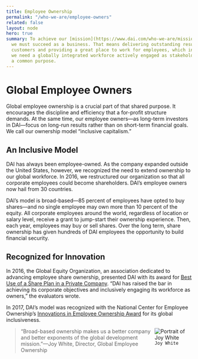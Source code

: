 ```yaml
---
title: Employee Ownership
permalink: "/who-we-are/employee-owners"
related: false
layout: node
hero: true
summary: To achieve our [mission](https://www.dai.com/who-we-are/mission-and-values),
  we must succeed as a business. That means delivering outstanding results for our
  customers and providing a great place to work for employees, which in turn means
  we need a globally integrated workforce actively engaged as stakeholders around
  a common purpose.
---
```


# Global Employee Owners

Global employee ownership is a crucial part of that shared purpose. It encourages the discipline and efficiency that a for-profit structure demands. At the same time, our employee owners—as long-term investors in DAI—focus on long-run results rather than on short-term financial goals. We call our ownership model “inclusive capitalism.” 

## An Inclusive Model

DAI has always been employee-owned. As the company expanded outside the United States, however, we recognized the need to extend ownership to our global workforce. In 2016, we restructured our organization so that all corporate employees could become shareholders. DAI’s employee owners now hail from 30 countries. 

DAI’s model is broad-based—85 percent of employees have opted to buy shares—and no single employee may own more than 10 percent of the equity. All corporate employees around the world, regardless of location or salary level, receive a grant to jump-start their ownership experience. Then, each year, employees may buy or sell shares. Over the long term, share ownership has given hundreds of DAI employees the opportunity to build financial security. 

## Recognized for Innovation 

In 2016, the Global Equity Organization, an association dedicated to advancing employee share ownership, presented DAI with its award for [Best Use of a Share Plan in a Private Company](https://www.dai.com/news/dai-employee-ownership-initiative-wins-prestigious-award). “DAI has raised the bar in achieving its corporate objectives and inclusively engaging its workforce as owners,” the evaluators wrote.   

In 2017, DAI’s model was recognized with the National Center for Employee Ownership’s [Innovations in Employee Ownership Award](https://www.dai.com/news/dai-wins-innovations-in-employee-ownership-award-for-2017) for its global inclusiveness.

<aside class="aside-quote">
  <div style="width: 20%; float:right;">
    <img src="https://www.dai.com/uploads/new%20Joy.jpg" alt="Portrait of Joy White"><code
      class="highlighter-rouge">Joy White</code>
  </div>
  <blockquote>“Broad-based ownership makes us a better company and better exponents of the global development
    mission.”—Joy White,
    Director, Global Employee Ownership</blockquote>
</aside>


